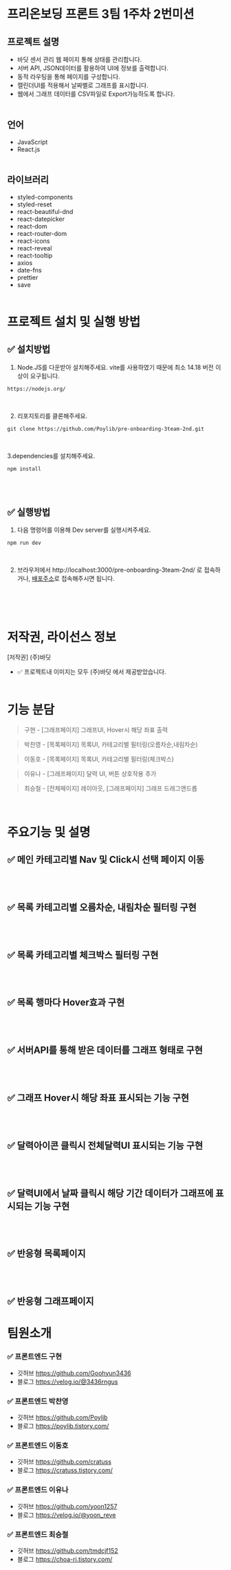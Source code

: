 # 프리온보딩 프론트 3팀 1주차 2번미션

## 프로젝트 설명

- 바딧 센서 관리 웹 페이지 통해 상태를 관리합니다.
- 서버 API, JSON데이터를 활용하여 UI에 정보를 출력합니다.
- 동적 라우팅을 통해 페이지를 구성합니다.
- 캘린더UI를 적용해서 날짜별로 그래프를 표시합니다.
- 웹에서 그래프 데이터를 CSV파일로 Export가능하도록 합니다.
  <br/>
  <br/>

## 언어

- JavaScript
- React.js
  <br/>
  <br/>

## 라이브러리

- styled-components
- styled-reset
- react-beautiful-dnd
- react-datepicker
- react-dom
- react-router-dom
- react-icons
- react-reveal
- react-tooltip
- axios
- date-fns
- prettier
- save
  <br/>
  <br/>

# 프로젝트 설치 및 실행 방법

## ✅ 설치방법

1. Node.JS를 다운받아 설치해주세요. vite를 사용하였기 때문에 최소 14.18 버전 이상이 요구됩니다.

```
https://nodejs.org/
```

<br/>

2. 리포지토리를 클론해주세요.<br/>

```
git clone https://github.com/Poylib/pre-onboarding-3team-2nd.git
```

<br/>

3.dependencies를 설치해주세요.

```
npm install
```

<br/>
<br/>

## ✅ 실행방법

1. 다음 명령어를 이용해 Dev server를 실행시켜주세요.

```
npm run dev
```

<br/>

2. 브라우저에서 http://localhost:3000/pre-onboarding-3team-2nd/ 로 접속하거나,
[배포주소](https://poylib.github.io/pre-onboarding-3team-2nd/)로 접속해주시면 됩니다.

   <br/>
   <br/>
   <br/>

# 저작권, 라이선스 정보

[저작권] (주)바딧
<br/>

- ✅ 프로젝트내 이미지는 모두 (주)바딧 에서 제공받았습니다.
  <br/>
  <br/>

# 기능 분담

> 구현 - [그래프페이지] 그래프UI, Hover시 해당 좌표 출력

> 박찬영 - [목록페이지] 목록UI, 카테고리별 필터링(오름차순,내림차순)

> 이동호 - [목록페이지] 목록UI, 카테고리별 필터링(체크박스)

> 이유나 - [그래프페이지] 달력 UI, 버튼 상호작용 추가

> 최승철 - [전체페이지] 레이아웃, [그래프페이지] 그래프 드래그앤드롭

<br/>

# 주요기능 및 설명

## ✅ 메인 카테고리별 Nav 및 Click시 선택 페이지 이동

<br/>
<br/>

## ✅ 목록 카테고리별 오름차순, 내림차순 필터링 구현

<br/>
<br/>

## ✅ 목록 카테고리별 체크박스 필터링 구현

<br/>
<br/>

## ✅ 목록 행마다 Hover효과 구현

<br/>
<br/>

## ✅ 서버API를 통해 받은 데이터를 그래프 형태로 구현

<br/>
<br/>

## ✅ 그래프 Hover시 해당 좌표 표시되는 기능 구현

<br/>
<br/>

## ✅ 달력아이콘 클릭시 전체달력UI 표시되는 기능 구현

<br/>
<br/>

## ✅ 달력UI에서 날짜 클릭시 해당 기간 데이터가 그래프에 표시되는 기능 구현

<br/>
<br/>

## ✅ 반응형 목록페이지

<br/>
<br/>

## ✅ 반응형 그래프페이지

# 팀원소개

### ✅ 프론트엔드 구현

- 깃허브 https://github.com/Goohyun3436
- 블로그 https://velog.io/@3436rngus

### ✅ 프론트엔드 박찬영

- 깃허브 https://github.com/Poylib
- 블로그 https://poylib.tistory.com/

### ✅ 프론트엔드 이동호

- 깃허브 https://github.com/cratuss
- 블로그 https://cratuss.tistory.com/

### ✅ 프론트엔드 이유나

- 깃허브 https://github.com/yoon1257
- 블로그 https://velog.io/@yoon_reve

### ✅ 프론트엔드 최승철

- 깃허브 https://github.com/tmdcjf152
- 블로그 https://choa-ri.tistory.com/
